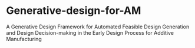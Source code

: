 # Generative-design-for-AM
A Generative Design Framework for Automated Feasible Design Generation and Design Decision-making in the Early Design Process for Additive Manufacturing
